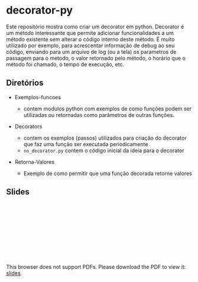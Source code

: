# decorator-py

Este repositório mostra como criar um decorator em python.
Decorator é um método interessante que permite adicionar funcionalidades a um método existente sem alterar o código interno deste método. É muito utilizado por exemplo, para acrescentar informação de debug ao seu código, enviando para um arquivo de log (ou a tela) os parametros de passagem para o metodo, o valor retornado pelo método, o horário que o método foi chamado, o tempo de execução, etc.

## Diretórios

- Exemplos-funcoes
	+ contem modulos python com exemplos de como funções podem ser utilizadas ou retornadas como parâmetros de outras funções.

- Decorators
	+ contem os exemplos (passos) utilizados para criação do decorator que faz uma função ser executada periodicamente
	+ `no_decorator.py` contem o código inicial da ideia para o decorator

- Retorna-Valores
	+ Exemplo de como permitir que uma função decorada retorne valores

## Slides

<object data="https://github.com/h3dema/decorator-py/blob/main/decorator.pdf" width="700px" height="700px">
    <embed src="https://github.com/h3dema/decorator-py/blob/main/decorator.pdf">
        <p>This browser does not support PDFs. Please download the PDF to view it: <a href="https://github.com/h3dema/decorator-py/blob/main/decorator.pdf">slides</a>.</p>
    </embed>
</object>

